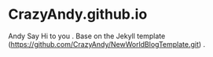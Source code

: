 # CrazyAndy.github.io
Andy Say Hi to you . Base on the Jekyll template (https://github.com/CrazyAndy/NewWorldBlogTemplate.git) .
